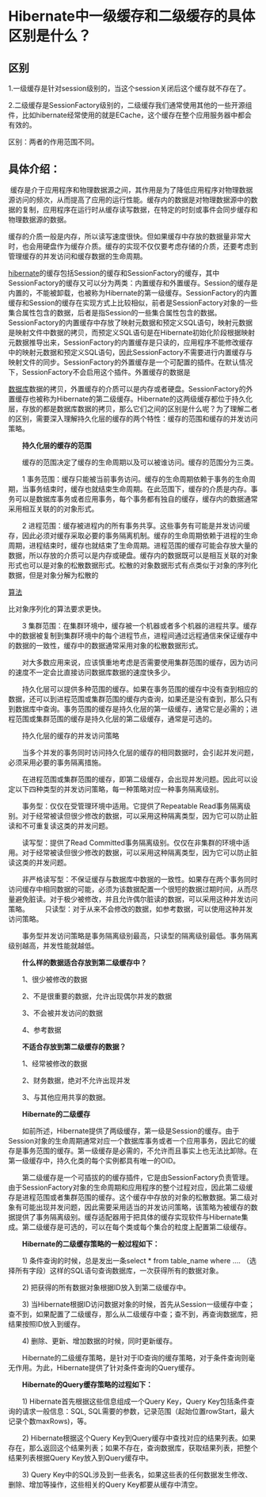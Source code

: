 # Hibernate中一级缓存和二级缓存的具体区别是什么？

## 区别

1.一级缓存是针对session级别的，当这个session关闭后这个缓存就不存在了。

2.二级缓存是SessionFactory级别的，二级缓存我们通常使用其他的一些开源组件，比如hibernate经常使用的就是ECache，这个缓存在整个应用服务器中都会有效的。

区别：两者的作用范围不同。

## 具体介绍：

 缓存是介于应用程序和物理数据源之间，其作用是为了降低应用程序对物理数据源访问的频次，从而提高了应用的运行性能。缓存内的数据是对物理数据源中的数据的复制，应用程序在运行时从缓存读写数据，在特定的时刻或事件会同步缓存和物理数据源的数据。

缓存的介质一般是内存，所以读写速度很快。但如果缓存中存放的数据量非常大时，也会用硬盘作为缓存介质。缓存的实现不仅仅要考虑存储的介质，还要考虑到管理缓存的并发访问和缓存数据的生命周期。

[hibernate](http://lib.csdn.net/base/17)的缓存包括Session的缓存和SessionFactory的缓存，其中SessionFactory的缓存又可以分为两类：内置缓存和外置缓存。Session的缓存是内置的，不能被卸载，也被称为Hibernate的第一级缓存。SessionFactory的内置缓存和Session的缓存在实现方式上比较相似，前者是SessionFactory对象的一些集合属性包含的数据，后者是指Session的一些集合属性包含的数据。SessionFactory的内置缓存中存放了映射元数据和预定义SQL语句，映射元数据是映射文件中数据的拷贝，而预定义SQL语句是在Hibernate初始化阶段根据映射元数据推导出来，SessionFactory的内置缓存是只读的，应用程序不能修改缓存中的映射元数据和预定义SQL语句，因此SessionFactory不需要进行内置缓存与映射文件的同步。SessionFactory的外置缓存是一个可配置的插件。在默认情况下，SessionFactory不会启用这个插件。外置缓存的数据是

[数据库](http://lib.csdn.net/base/14)数据的拷贝，外置缓存的介质可以是内存或者硬盘。SessionFactory的外置缓存也被称为Hibernate的第二级缓存。Hibernate的这两级缓存都位于持久化层，存放的都是数据库数据的拷贝，那么它们之间的区别是什么呢？为了理解二者的区别，需要深入理解持久化层的缓存的两个特性：缓存的范围和缓存的并发访问策略。

　　**持久化层的缓存的范围**

　　缓存的范围决定了缓存的生命周期以及可以被谁访问。缓存的范围分为三类。

　　1 事务范围：缓存只能被当前事务访问。缓存的生命周期依赖于事务的生命周期，当事务结束时，缓存也就结束生命周期。在此范围下，缓存的介质是内存。事务可以是数据库事务或者应用事务，每个事务都有独自的缓存，缓存内的数据通常采用相互关联的的对象形式。

　　2 进程范围：缓存被进程内的所有事务共享。这些事务有可能是并发访问缓存，因此必须对缓存采取必要的事务隔离机制。缓存的生命周期依赖于进程的生命周期，进程结束时，缓存也就结束了生命周期。进程范围的缓存可能会存放大量的数据，所以存放的介质可以是内存或硬盘。缓存内的数据既可以是相互关联的对象形式也可以是对象的松散数据形式。松散的对象数据形式有点类似于对象的序列化数据，但是对象分解为松散的

[算法](http://lib.csdn.net/base/31)

比对象序列化的算法要求更快。

　　3 集群范围：在集群环境中，缓存被一个机器或者多个机器的进程共享。缓存中的数据被复制到集群环境中的每个进程节点，进程间通过远程通信来保证缓存中的数据的一致性，缓存中的数据通常采用对象的松散数据形式。

　　对大多数应用来说，应该慎重地考虑是否需要使用集群范围的缓存，因为访问的速度不一定会比直接访问数据库数据的速度快多少。

　　持久化层可以提供多种范围的缓存。如果在事务范围的缓存中没有查到相应的数据，还可以到进程范围或集群范围的缓存内查询，如果还是没有查到，那么只有到数据库中查询。事务范围的缓存是持久化层的第一级缓存，通常它是必需的；进程范围或集群范围的缓存是持久化层的第二级缓存，通常是可选的。

　　持久化层的缓存的并发访问策略

　　当多个并发的事务同时访问持久化层的缓存的相同数据时，会引起并发问题，必须采用必要的事务隔离措施。

　　在进程范围或集群范围的缓存，即第二级缓存，会出现并发问题。因此可以设定以下四种类型的并发访问策略，每一种策略对应一种事务隔离级别。

　　事务型：仅仅在受管理环境中适用。它提供了Repeatable Read事务隔离级别。对于经常被读但很少修改的数据，可以采用这种隔离类型，因为它可以防止脏读和不可重复读这类的并发问题。

　　读写型：提供了Read Committed事务隔离级别。仅仅在非集群的环境中适用。对于经常被读但很少修改的数据，可以采用这种隔离类型，因为它可以防止脏读这类的并发问题。

　　非严格读写型：不保证缓存与数据库中数据的一致性。如果存在两个事务同时访问缓存中相同数据的可能，必须为该数据配置一个很短的数据过期时间，从而尽量避免脏读。对于极少被修改，并且允许偶尔脏读的数据，可以采用这种并发访问策略。 　　只读型：对于从来不会修改的数据，如参考数据，可以使用这种并发访问策略。

　　事务型并发访问策略是事务隔离级别最高，只读型的隔离级别最低。事务隔离级别越高，并发性能就越低。

　　**什么样的数据适合存放到第二级缓存中？**

　　1、很少被修改的数据

　　2、不是很重要的数据，允许出现偶尔并发的数据

　　3、不会被并发访问的数据

　　4、参考数据

　　**不适合存放到第二级缓存的数据？**

　　1、经常被修改的数据

　　2、财务数据，绝对不允许出现并发

　　3、与其他应用共享的数据。

　　**Hibernate的二级缓存**

　　如前所述，Hibernate提供了两级缓存，第一级是Session的缓存。由于Session对象的生命周期通常对应一个数据库事务或者一个应用事务，因此它的缓存是事务范围的缓存。第一级缓存是必需的，不允许而且事实上也无法比卸除。在第一级缓存中，持久化类的每个实例都具有唯一的OID。

　　第二级缓存是一个可插拔的的缓存插件，它是由SessionFactory负责管理。由于SessionFactory对象的生命周期和应用程序的整个过程对应，因此第二级缓存是进程范围或者集群范围的缓存。这个缓存中存放的对象的松散数据。第二级对象有可能出现并发问题，因此需要采用适当的并发访问策略，该策略为被缓存的数据提供了事务隔离级别。缓存适配器用于把具体的缓存实现软件与Hibernate集成。第二级缓存是可选的，可以在每个类或每个集合的粒度上配置第二级缓存。

　　**Hibernate的二级缓存策略的一般过程如下：**

　　1\) 条件查询的时候，总是发出一条select \* from table\_name where …. （选择所有字段）这样的SQL语句查询数据库，一次获得所有的数据对象。

　　2\) 把获得的所有数据对象根据ID放入到第二级缓存中。

　　3\) 当Hibernate根据ID访问数据对象的时候，首先从Session一级缓存中查；查不到，如果配置了二级缓存，那么从二级缓存中查；查不到，再查询数据库，把结果按照ID放入到缓存。

　　4\) 删除、更新、增加数据的时候，同时更新缓存。

　　Hibernate的二级缓存策略，是针对于ID查询的缓存策略，对于条件查询则毫无作用。为此，Hibernate提供了针对条件查询的Query缓存。

　　**Hibernate的Query缓存策略的过程如下：**

　　1\) Hibernate首先根据这些信息组成一个Query Key，Query Key包括条件查询的请求一般信息：SQL, SQL需要的参数，记录范围（起始位置rowStart，最大记录个数maxRows\)，等。

　　2\) Hibernate根据这个Query Key到Query缓存中查找对应的结果列表。如果存在，那么返回这个结果列表；如果不存在，查询数据库，获取结果列表，把整个结果列表根据Query Key放入到Query缓存中。

　　3\) Query Key中的SQL涉及到一些表名，如果这些表的任何数据发生修改、删除、增加等操作，这些相关的Query Key都要从缓存中清空。

